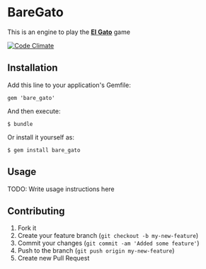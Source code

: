 # BareGato

This is an engine to play the [**El Gato**](http://en.wikipedia.org/wiki/Tic-tac-toe) game

[![Code
Climate](https://codeclimate.com/badge.png)](https://codeclimate.com/github/chischaschos/bare_gato)

## Installation

Add this line to your application's Gemfile:

    gem 'bare_gato'

And then execute:

    $ bundle

Or install it yourself as:

    $ gem install bare_gato

## Usage

TODO: Write usage instructions here

## Contributing

1. Fork it
2. Create your feature branch (`git checkout -b my-new-feature`)
3. Commit your changes (`git commit -am 'Added some feature'`)
4. Push to the branch (`git push origin my-new-feature`)
5. Create new Pull Request
